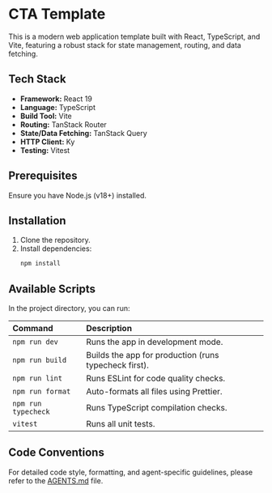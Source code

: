 # CTA Template

This is a modern web application template built with React, TypeScript, and Vite, featuring a robust stack for state management, routing, and data fetching.

## Tech Stack

- **Framework:** React 19
- **Language:** TypeScript
- **Build Tool:** Vite
- **Routing:** TanStack Router
- **State/Data Fetching:** TanStack Query
- **HTTP Client:** Ky
- **Testing:** Vitest

## Prerequisites

Ensure you have Node.js (v18+) installed.

## Installation

1.  Clone the repository.
2.  Install dependencies:
    ```bash
    npm install
    ```

## Available Scripts

In the project directory, you can run:

| Command             | Description                                           |
| :------------------ | :---------------------------------------------------- |
| `npm run dev`       | Runs the app in development mode.                     |
| `npm run build`     | Builds the app for production (runs typecheck first). |
| `npm run lint`      | Runs ESLint for code quality checks.                  |
| `npm run format`    | Auto-formats all files using Prettier.                |
| `npm run typecheck` | Runs TypeScript compilation checks.                   |
| `vitest`            | Runs all unit tests.                                  |

## Code Conventions

For detailed code style, formatting, and agent-specific guidelines, please refer to the [AGENTS.md](./AGENTS.md) file.
